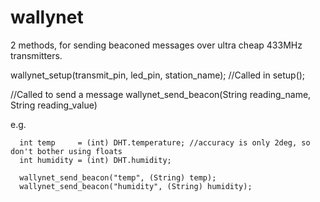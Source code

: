 # wallynet

2 methods, for sending beaconed messages over ultra cheap 433MHz transmitters.

wallynet_setup(transmit_pin, led_pin, station_name); //Called in setup();

//Called to send a message
wallynet_send_beacon(String reading_name, String reading_value)


e.g.
```  
  int temp     = (int) DHT.temperature; //accuracy is only 2deg, so don't bother using floats
  int humidity = (int) DHT.humidity;  
  
  wallynet_send_beacon("temp", (String) temp);
  wallynet_send_beacon("humidity", (String) humidity);
```
